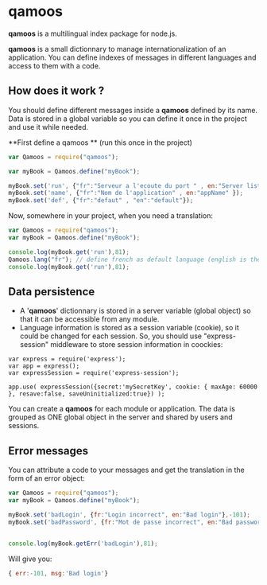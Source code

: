 # qamoos #

**qamoos** is a multilingual index package for node.js.

**qamoos** is a small dictionnary to manage internationalization of an application. You can define indexes of messages in different languages and access to them with a code.

## How does it work ? ##
You should define different messages inside a **qamoos** defined by its name. Data is stored in a global variable so you can define it once in the project and use it while needed.

**First define a qamoos ** (run this once in the project)
```javascript
var Qamoos = require("qamoos");

var myBook = Qamoos.define("myBook");

myBook.set('run', {"fr":"Serveur a l'ecoute du port " , en:"Server listening port " });
myBook.set('name', {"fr":"Nom de l'application" , en:"appName" });
myBook.set('def', {"fr":"defaut" , "en":"default"});
```

Now, somewhere in your project, when you need a translation:
```javascript
var Qamoos = require("qamoos");
var myBook = Qamoos.define("myBook");

console.log(myBook.get('run'),81);
Qamoos.lang("fr"); // define french as default language (english is the default value)
console.log(myBook.get('run'),81);
```

## Data persistence ##
 - A '**qamoos**' dictionnary is stored in a server variable (global object) so that it can be accessible from any module.
 - Language information is stored as a session variable (cookie), so it could be changed for each session. So, you should use "express-session" middleware to store session information in coockies:
```javacript
var express = require('express');
var app = express();
var expressSession = require('express-session');

app.use( expressSession({secret:'mySecretKey', cookie: { maxAge: 60000 }, resave:false, saveUninitialized:true}) );
```

You can create a **qamoos** for each module or application. The data is grouped as ONE global object in the server and shared by users and sessions.

## Error messages ##
You can attribute a code to your messages and get the translation in the form of an error object:

```javascript
var Qamoos = require("qamoos");
var myBook = Qamoos.define("myBook");

myBook.set('badLogin', {fr:"Login incorrect", en:"Bad login"},-101);
myBook.set('badPassword', {fr:"Mot de passe incorrect", en:"Bad password"},-102);


console.log(myBook.getErr('badLogin'),81);
```

Will give you:
```javascript
{ err:-101, msg:'Bad login'}
```
